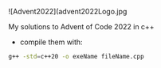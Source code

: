 ![Advent2022](advent2022Logo.jpg

My solutions to Advent of Code 2022 in c++
- compile them with:
```bash
g++ -std=c++20 -o exeName fileName.cpp
```
